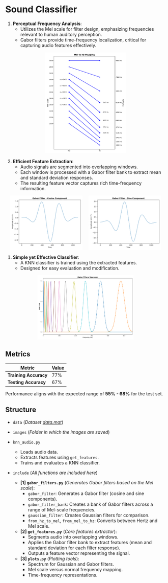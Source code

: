# Sound Classifier

1. **Perceptual Frequency Analysis**:
   - Utilizes the Mel scale for filter design, emphasizing frequencies relevant to human auditory perception.
   - Gabor filters provide time-frequency localization, critical for capturing audio features effectively.

<div align="center">
  <img src="./images/Mel%20to%20Hz%20Mapping.svg" alt="MEL_TO_HZ_MAPPING" width="50%">
</div>

2. **Efficient Feature Extraction**:
   - Audio signals are segmented into overlapping windows.
   - Each window is processed with a Gabor filter bank to extract mean and standard deviation responses.
   - The resulting feature vector captures rich time-frequency information.

<div align="center" style="display: flex; justify-content: center; gap: 20px;">
  <img src="./images/Gabor%20Cosine.svg" alt="GABOR_COSINE" width="45%">
  <img src="./images/Gabor%20Sine.svg" alt="GABOR_SINE" width="45%">
</div>

1. **Simple yet Effective Classifier**:
   - A KNN classifier is trained using the extracted features.
   - Designed for easy evaluation and modification.

<div align="center">
  <img src="./images/Gabor%20Spectrum.svg" alt="GABOR_BANK_FILTERS" width="60%">
</div>

## Metrics

| Metric                   | Value           |
|--------------------------|-----------------|
| **Training Accuracy**    | 77%             |
| **Testing Accuracy**     | 67%             |

Performance aligns with the expected range of **55% - 68%** for the test set.

## Structure

- `data` (*Dataset [data.mat](https://ocw.cs.pub.ro/courses/_media/ps/data.mat)*)
- `images` (*Folder in which the images are saved*)

- `knn_audio.py`
  - Loads audio data.
  - Extracts features using `get_features`.
  - Trains and evaluates a KNN classifier.
- `include` (*All functions are included here*)
  - **[1] `gabor_filters.py`** (*Generates Gabor filters based on the Mel scale*):
    - `gabor_filter`: Generates a Gabor filter (cosine and sine components).
    - `gabor_filter_bank`: Creates a bank of Gabor filters across a range of Mel-scale frequencies.
    - `gaussian_filter`: Creates Gaussian filters for comparison.
    - `from_hz_to_mel`, `from_mel_to_hz`: Converts between Hertz and Mel scale.
  - **[2] `get_features.py`** (*Core features extractor*):
    - Segments audio into overlapping windows.
    - Applies the Gabor filter bank to extract features (mean and standard deviation for each filter response).
    - Outputs a feature vector representing the signal.
  - **[3] `plots.py`** (*Plotting tools*):
    - Spectrum for Gaussian and Gabor filters.
    - Mel scale versus normal frequency mapping.
    - Time-frequency representations.